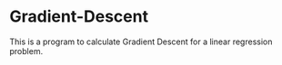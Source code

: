 # Gradient-Descent
This is a program to calculate Gradient Descent for a linear regression problem.
